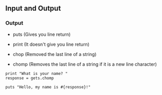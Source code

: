 ## Input and Output 

### Output 

* puts (Gives you line return)
* print (It doesn't give you line return)


* chop (Removed the last line of a string)
* chomp (Removes the last line of a string if it is a new line character)

```
print "What is your name? "
response = gets.chomp

puts "Hello, my name is #{response}!"
```
